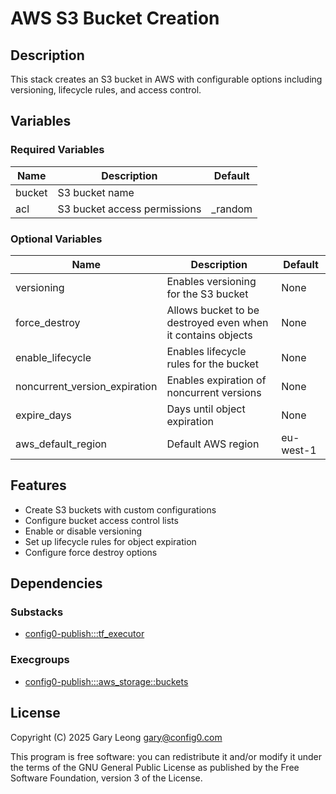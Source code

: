 # AWS S3 Bucket Creation

## Description
This stack creates an S3 bucket in AWS with configurable options including versioning, lifecycle rules, and access control.

## Variables

### Required Variables

| Name | Description | Default |
|------|-------------|---------|
| bucket | S3 bucket name |  |
| acl | S3 bucket access permissions | _random |

### Optional Variables

| Name | Description | Default |
|------|-------------|---------|
| versioning | Enables versioning for the S3 bucket | None |
| force_destroy | Allows bucket to be destroyed even when it contains objects | None |
| enable_lifecycle | Enables lifecycle rules for the bucket | None |
| noncurrent_version_expiration | Enables expiration of noncurrent versions | None |
| expire_days | Days until object expiration | None |
| aws_default_region | Default AWS region | eu-west-1 |

## Features
- Create S3 buckets with custom configurations
- Configure bucket access control lists
- Enable or disable versioning
- Set up lifecycle rules for object expiration
- Configure force destroy options

## Dependencies

### Substacks
- [config0-publish:::tf_executor](https://api-app.config0.com/web_api/v1.0/stacks/config0-publish/tf_executor)

### Execgroups
- [config0-publish:::aws_storage::buckets](https://api-app.config0.com/web_api/v1.0/exec/groups/config0-publish/aws_storage/buckets)

## License
Copyright (C) 2025 Gary Leong <gary@config0.com>

This program is free software: you can redistribute it and/or modify
it under the terms of the GNU General Public License as published by
the Free Software Foundation, version 3 of the License.